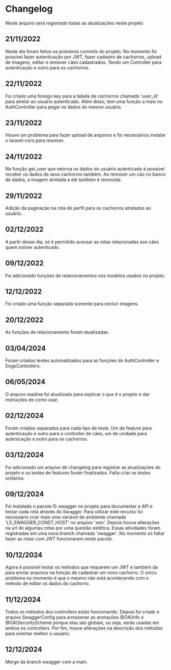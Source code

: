 # Changelog

Neste arquivo será registrado todas as atualizações neste projeto

## 21/11/2022

Neste dia foram feitos os primeiros commits do projeto. No momento foi possível fazer autenticação por JWT, fazer cadastro de cachorros, upload de imagens, editar e remover cães cadastrados. Tendo um Controller para autenticação e outro para os cachorros.

## 22/11/2022

Foi criado uma foreign key para a tabela de cachorros chamado 'user_id' para atrelar ao usuário autenticado. Além disso, tem uma função a mais no AuthController para pegar os dados do mesmo usuário.

## 23/11/2022

Houve um problema para fazer upload de arquivos e foi necessários instalar o laravel-cors para resolver.

## 24/11/2022

Na função get_user que retorna os dados do usuário autenticado é possível receber os dados de seus cachorros também. Ao remover um cão no banco de dados, a imagem atrelada a ele também é removida. 

## 29/11/2022

Adição da paginação na rota de perfil para os cachorros atrelados ao usuário.

## 02/12/2022

A partir desse dia, só é permitido acessar as rotas relacionadas aos cães quem estiver autenticado.

## 09/12/2022

Foi adicionado funções de relacionamentos nos modelos usados no projeto.

## 12/12/2022

Foi criado uma função separada somente para excluir imagens.

## 20/12/2022

As funções de relacionamento foram atualizadas.

## 03/04/2024

Foram criados testes automatizados para as funções do AuthController e DogsControllers.

## 06/05/2024

O arquivo readme foi atualizado para explicar o que é o projeto e dar instruções de como usar.

## 02/12/2024

Foram criados separados para cada tipo de teste. Um de feature para autenticação e outro para o controller de cães, um de unidade para autenicação e outro para os cachorros. 

## 03/12/2024

Foi adicionado um arquivo de changelog para registrar as atualizações do projeto e os testes de features foram finalizados. Falta criar os testes unitários.

## 09/12/2024

Foi instalado o pacote l5-swagger no projeto para documentar a API e testar cada rota através do Swagger. Para utilizar este recurso foi necessário criar mais uma variável de ambiente chamada 'L5_SWAGGER_CONST_HOST' no arquivo '.env'. Depois houve alterações na url de algumas rotas por uma questão estética. Essas atividades foram registradas em uma nova branch chamada 'swagger'. No momento só faltar fazer as rotas com JWT funcionarem neste pacote.

## 10/12/2024

Agora é possível testar os métodos que requerem um JWT e também da para enviar arquivos na função de cadastrar um novo cachorro. O único problema no momento é que o mesmo não está acontecendo com o método de editar os dados do cachorro.

## 11/12/2024

Todos os métodos dos controllers estão funcionando. Depois foi criado o arquivo SwaggerConfig para armazenar as anotações @OA\Info e @OA\SecurityScheme porque elas são globais, ou seja, serão usadas em ambos os controllers. Por fim, houve alterações na descrição dos métodos para orientar melhor o usuário.

## 12/12/2024

Merge da branch swagger com a main.